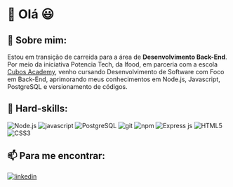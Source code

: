 #  👋 Olá 😃


##  🔭 Sobre mim:
Estou em transição de carreida para a área de **Desenvolvimento Back-End**. Por meio da iniciativa Potencia Tech, da Ifood, em parceria com a escola [Cubos Academy](https://cubos.academy/), venho cursando Desenvolvimento de Software com Foco em Back-End, aprimorando meus conhecimentos em Node.js, Javascript, PostgreSQL e versionamento de códigos.

##  👯 Hard-skills:
 ![Node.js](https://img.shields.io/badge/Node%20js-339933?style=for-the-badge&logo=nodedotjs&logoColor=white)
 ![javascript](https://img.shields.io/badge/JavaScript-323330?style=for-the-badge&logo=javascript&logoColor=F7DF1E)
 ![PostgreSQL](https://img.shields.io/badge/PostgreSQL-316192?style=for-the-badge&logo=postgresql&logoColor=white)
 ![git](https://img.shields.io/badge/GIT-E44C30?style=for-the-badge&logo=git&logoColor=white)
 ![npm](https://img.shields.io/badge/npm-CB3837?style=for-the-badge&logo=npm&logoColor=white)
 ![Express js](https://img.shields.io/badge/Express%20js-000000?style=for-the-badge&logo=express&logoColor=white)
![HTML5](https://img.shields.io/badge/HTML5-E34F26?style=for-the-badge&logo=html5&logoColor=white)
![CSS3](https://img.shields.io/badge/CSS3-1572B6?style=for-the-badge&logo=css3&logoColor=white)
## 📫 Para me encontrar: 
[![linkedin](https://img.shields.io/badge/LinkedIn-0077B5?style=for-the-badge&logo=linkedin&logoColor=white)](https://www.linkedin.com/in/martins-reinaldo/)

